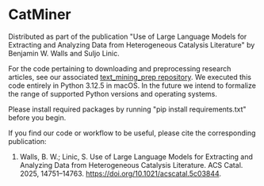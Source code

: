# CatMiner
Distributed as part of the publication "Use of Large Language Models for Extracting and Analyzing Data from Heterogeneous Catalysis Literature" by Benjamin W. Walls and Suljo Linic.

For the code pertaining to downloading and preprocessing research articles, see our associated [text_mining_prep repository](https://github.com/benjww/text_mining_prep/). We executed this code entirely in Python 3.12.5 in macOS. In the future we intend to formalize the range of supported Python versions and operating systems. 

Please install required packages by running "pip install requirements.txt" before you begin.

If you find our code or workflow to be useful, please cite the corresponding publication:

1. Walls, B. W.; Linic, S. Use of Large Language Models for Extracting and Analyzing Data from Heterogeneous Catalysis Literature. ACS Catal. 2025, 14751–14763. https://doi.org/10.1021/acscatal.5c03844.
